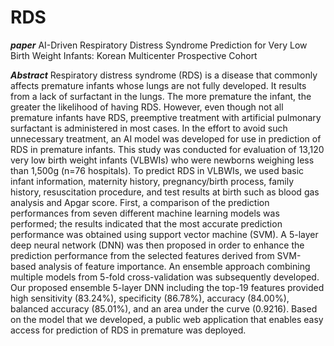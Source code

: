 # RDS

***paper***
AI-Driven Respiratory Distress Syndrome Prediction for Very Low Birth Weight Infants: Korean Multicenter Prospective Cohort

***Abstract***
Respiratory distress syndrome (RDS) is a disease that commonly affects premature infants whose lungs are not fully developed. It results from a lack of surfactant in the lungs. The more premature the infant, the greater the likelihood of having RDS. However, even though not all premature infants have RDS, preemptive treatment with artificial pulmonary surfactant is administered in most cases. In the effort to avoid such unnecessary treatment, an AI model was developed for use in prediction of RDS in premature infants. This study was conducted for evaluation of 13,120 very low birth weight infants (VLBWIs) who were newborns weighing less than 1,500g (n=76 hospitals). To predict RDS in VLBWIs, we used basic infant information, maternity history, pregnancy/birth process, family history, resuscitation procedure, and test results at birth such as blood gas analysis and Apgar score. First, a comparison of the prediction performances from seven different machine learning models was performed; the results indicated that the most accurate prediction performance was obtained using support vector machine (SVM). A 5-layer deep neural network (DNN) was then proposed in order to enhance the prediction performance from the selected features derived from SVM-based analysis of feature importance. An ensemble approach combining multiple models from 5-fold cross-validation was subsequently developed. Our proposed ensemble 5-layer DNN including the top-19 features provided high sensitivity (83.24%), specificity (86.78%), accuracy (84.00%), balanced accuracy (85.01%), and an area under the curve (0.9216). Based on the model that we developed, a public web application that enables easy access for prediction of RDS in premature was deployed. 
